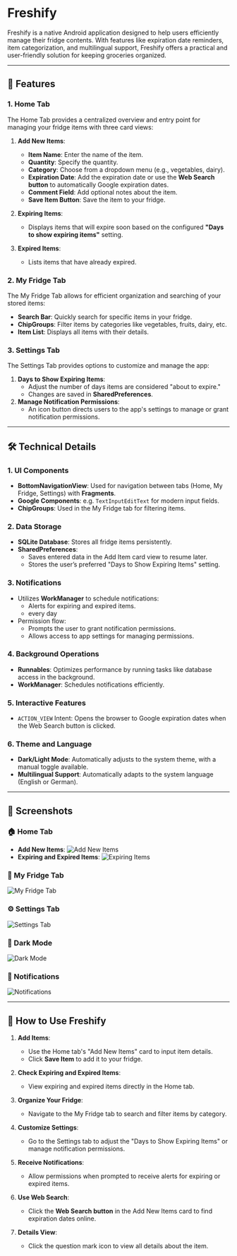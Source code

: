 # Freshify

Freshify is a native Android application designed to help users efficiently manage their fridge contents. With features like expiration date reminders, item categorization, and multilingual support, Freshify offers a practical and user-friendly solution for keeping groceries organized.

---

## 📱 Features

### 1. **Home Tab**
The Home Tab provides a centralized overview and entry point for managing your fridge items with three card views:

1. **Add New Items**:
    - **Item Name**: Enter the name of the item.
    - **Quantity**: Specify the quantity.
    - **Category**: Choose from a dropdown menu (e.g., vegetables, dairy).
    - **Expiration Date**: Add the expiration date or use the **Web Search button** to automatically Google expiration dates.
    - **Comment Field**: Add optional notes about the item.
    - **Save Item Button**: Save the item to your fridge.

2. **Expiring Items**:
    - Displays items that will expire soon based on the configured **"Days to show expiring items"** setting.

3. **Expired Items**:
    - Lists items that have already expired.

### 2. **My Fridge Tab**
The My Fridge Tab allows for efficient organization and searching of your stored items:
- **Search Bar**: Quickly search for specific items in your fridge.
- **ChipGroups**: Filter items by categories like vegetables, fruits, dairy, etc.
- **Item List**: Displays all items with their details.

### 3. **Settings Tab**
The Settings Tab provides options to customize and manage the app:
1. **Days to Show Expiring Items**:
    - Adjust the number of days items are considered "about to expire."
    - Changes are saved in **SharedPreferences**.
2. **Manage Notification Permissions**:
    - An icon button directs users to the app's settings to manage or grant notification permissions.

---

## 🛠️ Technical Details

### 1. **UI Components**
- **BottomNavigationView**: Used for navigation between tabs (Home, My Fridge, Settings) with **Fragments**.
- **Google Components**: e.g. `TextInputEditText` for modern input fields.
- **ChipGroups**: Used in the My Fridge tab for filtering items.

### 2. **Data Storage**
- **SQLite Database**: Stores all fridge items persistently.
- **SharedPreferences**:
    - Saves entered data in the Add Item card view to resume later.
    - Stores the user’s preferred "Days to Show Expiring Items" setting.

### 3. **Notifications**
- Utilizes **WorkManager** to schedule notifications:
    - Alerts for expiring and expired items.
    - every day
- Permission flow:
    - Prompts the user to grant notification permissions.
    - Allows access to app settings for managing permissions.

### 4. **Background Operations**
- **Runnables**: Optimizes performance by running tasks like database access in the background.
- **WorkManager**: Schedules notifications efficiently.

### 5. **Interactive Features**
- `ACTION_VIEW` Intent: Opens the browser to Google expiration dates when the Web Search button is clicked.

### 6. **Theme and Language**
- **Dark/Light Mode**: Automatically adjusts to the system theme, with a manual toggle available.
- **Multilingual Support**: Automatically adapts to the system language (English or German).

---

## 📸 Screenshots

### 🏠 Home Tab
- **Add New Items**:
  ![Add New Items](screenshots/home_1.png)
- **Expiring and Expired Items**:
  ![Expiring Items](screenshots/home_2.png)

### 🥗 My Fridge Tab
![My Fridge Tab](screenshots/my_fridge.png)

### ⚙️ Settings Tab
![Settings Tab](screenshots/settings.png)

### 🌙 Dark Mode
![Dark Mode](screenshots/dark_mode.png)

### 📲 Notifications
![Notifications](screenshots/notifications.png)

---

## 🚀 How to Use Freshify

1. **Add Items**:
    - Use the Home tab's "Add New Items" card to input item details.
    - Click **Save Item** to add it to your fridge.

2. **Check Expiring and Expired Items**:
    - View expiring and expired items directly in the Home tab.

3. **Organize Your Fridge**:
    - Navigate to the My Fridge tab to search and filter items by category.

4. **Customize Settings**:
    - Go to the Settings tab to adjust the "Days to Show Expiring Items" or manage notification permissions.

5. **Receive Notifications**:
    - Allow permissions when prompted to receive alerts for expiring or expired items.

6. **Use Web Search**:
    - Click the **Web Search button** in the Add New Items card to find expiration dates online.

7. **Details View**:
   - Click the question mark icon to view all details about the item.

